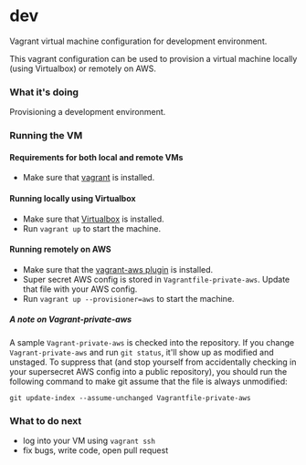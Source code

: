 # dev

Vagrant virtual machine configuration for development environment.

This vagrant configuration can be used to provision a virtual machine locally (using Virtualbox) or remotely on AWS.

### What it's doing

Provisioning a development environment.

### Running the VM

#### Requirements for both local and remote VMs

- Make sure that [vagrant](http://www.vagrantup.com/downloads) is installed.

#### Running locally using Virtualbox

- Make sure that [Virtualbox](https://www.virtualbox.org/wiki/Downloads) is installed.
- Run `vagrant up` to start the machine.

#### Running remotely on AWS

- Make sure that the [vagrant-aws plugin](https://github.com/mitchellh/vagrant-aws) is installed.
- Super secret AWS config is stored in `Vagrantfile-private-aws`. Update that file with your AWS config.
- Run `vagrant up --provisioner=aws` to start the machine.

##### A note on Vagrant-private-aws

A sample `Vagrant-private-aws` is checked into the repository. If you change `Vagrant-private-aws` and run `git status`, it'll show up as modified and unstaged. To suppress that (and stop yourself from accidentally checking in your supersecret AWS config into a public repository), you should run the following command to make git assume that the file is always unmodified:

`git update-index --assume-unchanged Vagrantfile-private-aws`

### What to do next

- log into your VM using `vagrant ssh`
- fix bugs, write code, open pull request
